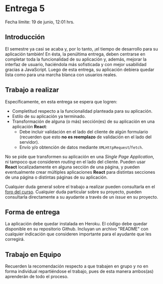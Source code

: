 # Entrega 5

Fecha límite: 19 de junio, 12:01 hrs.

## Introducción

El semestre ya casi se acaba y, por lo tanto, ¡el tiempo de desarrollo para su aplicación también! En ésta, la penúltima entrega, deben centrarse en completar toda la funcionalidad de su aplicación y, además, mejorar la interfaz de usuario, haciéndola más sofisticada y con mejor usabilidad gracias a JavaScript. Luego de esta entrega, su aplicación debiera quedar lista como para una marcha blanca con usuarios reales.

## Trabajo a realizar

Específicamente, en esta entrega se espera que logren:

- Completitud respecto a la funcionalidad planteada para su aplicación.
- Estilo de su aplicación ya terminado.
- Transformación de alguna (o más) sección(es) de su aplicación en una aplicación **React**:
  - Debe incluir validación en el lado del cliente de algún formulario (recuerden que esto **no es reemplazo** de validación en el lado del servidor).
  - Envío y/o obtención de datos mediante `XMLHttpRequest`/`fetch`.

No se pide que transformen su aplicación en una _Single Page Application_, ni tampoco que consideren _routing_ en el lado del cliente. Pueden usar **React** localizadamente en alguna sección de una página, y pueden eventualmente crear múltiples aplicaciones **React** para distintas secciones de una página o distintas páginas de su aplicación.

Cualquier duda general sobre el trabajo a realizar pueden consultarla en el [foro del curso](../../../#foro). Cualquier duda particular sobre su proyecto, pueden consultarla directamente a su ayudante a través de un *issue* en su proyecto.

## Forma de entrega

La aplicación debe quedar instalada en Heroku. El código debe quedar disponible en su repositorio Github. Incluyan un archivo "README" con cualquier indicación que consideren importante para el ayudante que les corregirá.

## Trabajo en Equipo

Recuerden la recomendación respecto a que trabajen en grupo y no en forma individual repartiéndose el trabajo, pues de esta manera ambos(as) aprenderán de todo el proceso.